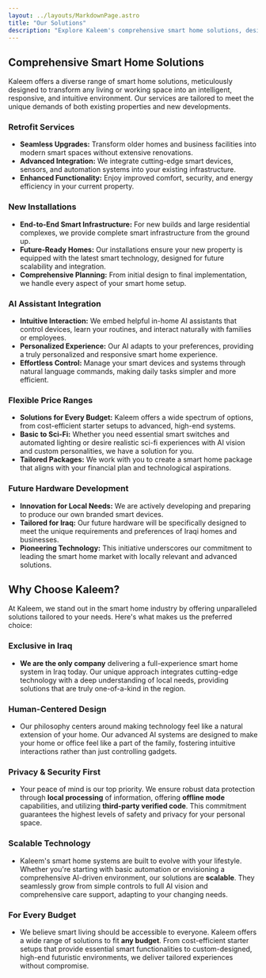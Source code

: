 ```yaml
---
layout: ../layouts/MarkdownPage.astro
title: "Our Solutions"
description: "Explore Kaleem's comprehensive smart home solutions, designed for every need and budget."
---
```


## Comprehensive Smart Home Solutions
Kaleem offers a diverse range of smart home solutions, meticulously designed to transform any living or working space into an intelligent, responsive, and intuitive environment. Our services are tailored to meet the unique demands of both existing properties and new developments.

### Retrofit Services
*   **Seamless Upgrades:** Transform older homes and business facilities into modern smart spaces without extensive renovations.
*   **Advanced Integration:** We integrate cutting-edge smart devices, sensors, and automation systems into your existing infrastructure.
*   **Enhanced Functionality:** Enjoy improved comfort, security, and energy efficiency in your current property.

### New Installations
*   **End-to-End Smart Infrastructure:** For new builds and large residential complexes, we provide complete smart infrastructure from the ground up.
*   **Future-Ready Homes:** Our installations ensure your new property is equipped with the latest smart technology, designed for future scalability and integration.
*   **Comprehensive Planning:** From initial design to final implementation, we handle every aspect of your smart home setup.

### AI Assistant Integration
*   **Intuitive Interaction:** We embed helpful in-home AI assistants that control devices, learn your routines, and interact naturally with families or employees.
*   **Personalized Experience:** Our AI adapts to your preferences, providing a truly personalized and responsive smart home experience.
*   **Effortless Control:** Manage your smart devices and systems through natural language commands, making daily tasks simpler and more efficient.

### Flexible Price Ranges
*   **Solutions for Every Budget:** Kaleem offers a wide spectrum of options, from cost-efficient starter setups to advanced, high-end systems.
*   **Basic to Sci-Fi:** Whether you need essential smart switches and automated lighting or desire realistic sci-fi experiences with AI vision and custom personalities, we have a solution for you.
*   **Tailored Packages:** We work with you to create a smart home package that aligns with your financial plan and technological aspirations.

### Future Hardware Development
*   **Innovation for Local Needs:** We are actively developing and preparing to produce our own branded smart devices.
*   **Tailored for Iraq:** Our future hardware will be specifically designed to meet the unique requirements and preferences of Iraqi homes and businesses.
*   **Pioneering Technology:** This initiative underscores our commitment to leading the smart home market with locally relevant and advanced solutions.

## Why Choose Kaleem?

At Kaleem, we stand out in the smart home industry by offering unparalleled solutions tailored to your needs. Here's what makes us the preferred choice:

### Exclusive in Iraq
*   **We are the only company** delivering a full-experience smart home system in Iraq today. Our unique approach integrates cutting-edge technology with a deep understanding of local needs, providing solutions that are truly one-of-a-kind in the region.

### Human-Centered Design
*   Our philosophy centers around making technology feel like a natural extension of your home. Our advanced AI systems are designed to make your home or office feel like a part of the family, fostering intuitive interactions rather than just controlling gadgets.

### Privacy & Security First
*   Your peace of mind is our top priority. We ensure robust data protection through **local processing** of information, offering **offline mode** capabilities, and utilizing **third-party verified code**. This commitment guarantees the highest levels of safety and privacy for your personal space.

### Scalable Technology
*   Kaleem's smart home systems are built to evolve with your lifestyle. Whether you're starting with basic automation or envisioning a comprehensive AI-driven environment, our solutions are **scalable**. They seamlessly grow from simple controls to full AI vision and comprehensive care support, adapting to your changing needs.

### For Every Budget
*   We believe smart living should be accessible to everyone. Kaleem offers a wide range of solutions to fit **any budget**. From cost-efficient starter setups that provide essential smart functionalities to custom-designed, high-end futuristic environments, we deliver tailored experiences without compromise.